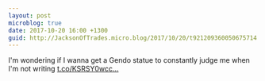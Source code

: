 ```yaml
---
layout: post
microblog: true
date: 2017-10-20 16:00 +1300
guid: http://JacksonOfTrades.micro.blog/2017/10/20/t921209360050675714.html
---
```

I'm wondering if I wanna get a Gendo statue to constantly judge me when I'm not writing [t.co/KSRSY0wcc...](https://t.co/KSRSY0wccQ)
